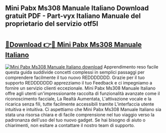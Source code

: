 ## Mini Pabx Ms308 Manuale Italiano Download gratuit PDF - Part-vyx Italiano Manuale del proprietario del servizio otf5l

# <h2><a href="http://dfgezkr.blite.top/?on=Mini+Pabx+Ms308+Manuale+Italiano">🔗Download 👉🔴 Mini Pabx Ms308 Manuale Italiano</a></h2>

[![Mini Pabx Ms308 Manuale Italiano download](https://i.imgur.com/lujVjoI.png)](http://dfgezkr.blite.top/?on=Mini+Pabx+Ms308+Manuale+Italiano)
Apprendimento reso facile questa guida suddivide concetti complessi in semplici passaggi per comprendere facilmente il tuo nuovo REDDDDDDD. Grazie per il tuo supporto REDDDDDDD apprezziamo il tuo Feedback e ci impegniamo a fornire un servizio clienti eccezionale. Mini Pabx Ms308 Manuale Italiano offre agli utenti un'impressionante raccolta di funzionalità avanzate come il riconoscimento facciale, La Realtà Aumentata, L'attivazione vocale e la ricarica senza fili, tutte facilmente accessibili tramite L'interfaccia utente intuitiva e intuitiva. Ci aspettiamo che Mini Pabx Ms308 Manuale Italiano sia stata una risorsa chiara e di facile comprensione nel tuo viaggio verso la padronanza dell'uso del tuo nuovo gadget. Se hai bisogno di aiuto o chiarimenti, non esitare a contattare il nostro team di supporto.
